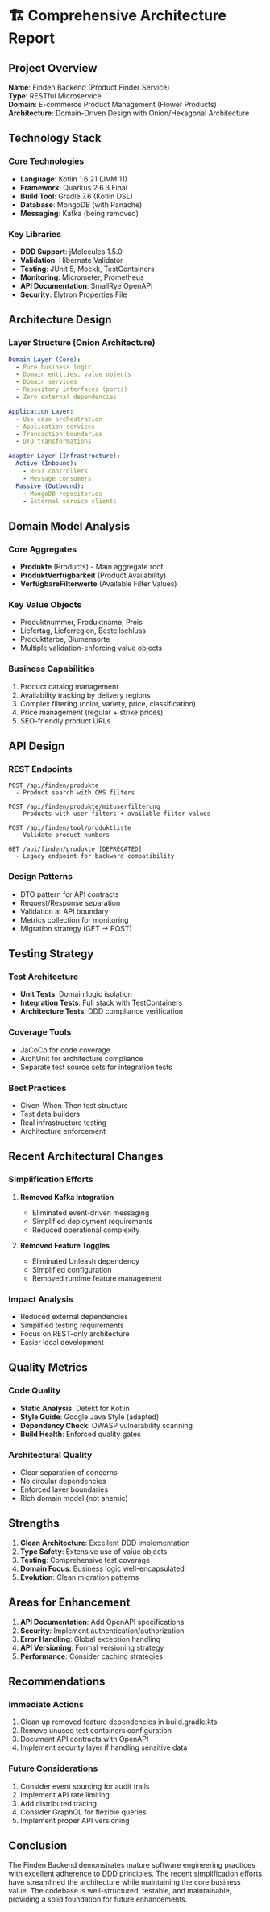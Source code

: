 # 🏗️ Comprehensive Architecture Report

## Project Overview
**Name**: Finden Backend (Product Finder Service)  
**Type**: RESTful Microservice  
**Domain**: E-commerce Product Management (Flower Products)  
**Architecture**: Domain-Driven Design with Onion/Hexagonal Architecture

## Technology Stack

### Core Technologies
- **Language**: Kotlin 1.6.21 (JVM 11)
- **Framework**: Quarkus 2.6.3.Final
- **Build Tool**: Gradle 7.6 (Kotlin DSL)
- **Database**: MongoDB (with Panache)
- **Messaging**: Kafka (being removed)

### Key Libraries
- **DDD Support**: jMolecules 1.5.0
- **Validation**: Hibernate Validator
- **Testing**: JUnit 5, Mockk, TestContainers
- **Monitoring**: Micrometer, Prometheus
- **API Documentation**: SmallRye OpenAPI
- **Security**: Elytron Properties File

## Architecture Design

### Layer Structure (Onion Architecture)
```yaml
Domain Layer (Core):
  - Pure business logic
  - Domain entities, value objects
  - Domain services
  - Repository interfaces (ports)
  - Zero external dependencies

Application Layer:
  - Use case orchestration
  - Application services
  - Transaction boundaries
  - DTO transformations

Adapter Layer (Infrastructure):
  Active (Inbound):
    - REST controllers
    - Message consumers
  Passive (Outbound):
    - MongoDB repositories
    - External service clients
```

## Domain Model Analysis

### Core Aggregates
- **Produkte** (Products) - Main aggregate root
- **ProduktVerfügbarkeit** (Product Availability)
- **VerfügbareFilterwerte** (Available Filter Values)

### Key Value Objects
- Produktnummer, Produktname, Preis
- Liefertag, Lieferregion, Bestellschluss
- Produktfarbe, Blumensorte
- Multiple validation-enforcing value objects

### Business Capabilities
1. Product catalog management
2. Availability tracking by delivery regions
3. Complex filtering (color, variety, price, classification)
4. Price management (regular + strike prices)
5. SEO-friendly product URLs

## API Design

### REST Endpoints
```
POST /api/finden/produkte
  - Product search with CMS filters
  
POST /api/finden/produkte/mituserfilterung  
  - Products with user filters + available filter values
  
POST /api/finden/tool/produktliste
  - Validate product numbers
  
GET /api/finden/produkte [DEPRECATED]
  - Legacy endpoint for backward compatibility
```

### Design Patterns
- DTO pattern for API contracts
- Request/Response separation
- Validation at API boundary
- Metrics collection for monitoring
- Migration strategy (GET → POST)

## Testing Strategy

### Test Architecture
- **Unit Tests**: Domain logic isolation
- **Integration Tests**: Full stack with TestContainers
- **Architecture Tests**: DDD compliance verification

### Coverage Tools
- JaCoCo for code coverage
- ArchUnit for architecture compliance
- Separate test source sets for integration tests

### Best Practices
- Given-When-Then test structure
- Test data builders
- Real infrastructure testing
- Architecture enforcement

## Recent Architectural Changes

### Simplification Efforts
1. **Removed Kafka Integration**
   - Eliminated event-driven messaging
   - Simplified deployment requirements
   - Reduced operational complexity

2. **Removed Feature Toggles**
   - Eliminated Unleash dependency
   - Simplified configuration
   - Removed runtime feature management

### Impact Analysis
- Reduced external dependencies
- Simplified testing requirements
- Focus on REST-only architecture
- Easier local development

## Quality Metrics

### Code Quality
- **Static Analysis**: Detekt for Kotlin
- **Style Guide**: Google Java Style (adapted)
- **Dependency Check**: OWASP vulnerability scanning
- **Build Health**: Enforced quality gates

### Architectural Quality
- Clear separation of concerns
- No circular dependencies
- Enforced layer boundaries
- Rich domain model (not anemic)

## Strengths

1. **Clean Architecture**: Excellent DDD implementation
2. **Type Safety**: Extensive use of value objects
3. **Testing**: Comprehensive test coverage
4. **Domain Focus**: Business logic well-encapsulated
5. **Evolution**: Clean migration patterns

## Areas for Enhancement

1. **API Documentation**: Add OpenAPI specifications
2. **Security**: Implement authentication/authorization
3. **Error Handling**: Global exception handling
4. **API Versioning**: Formal versioning strategy
5. **Performance**: Consider caching strategies

## Recommendations

### Immediate Actions
1. Clean up removed feature dependencies in build.gradle.kts
2. Remove unused test containers configuration
3. Document API contracts with OpenAPI
4. Implement security layer if handling sensitive data

### Future Considerations
1. Consider event sourcing for audit trails
2. Implement API rate limiting
3. Add distributed tracing
4. Consider GraphQL for flexible queries
5. Implement proper API versioning

## Conclusion

The Finden Backend demonstrates mature software engineering practices with excellent adherence to DDD principles. The recent simplification efforts have streamlined the architecture while maintaining the core business value. The codebase is well-structured, testable, and maintainable, providing a solid foundation for future enhancements.